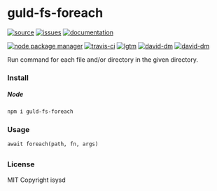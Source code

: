 # guld-fs-foreach

[![source](https://img.shields.io/badge/source-bitbucket-blue.svg)](https://bitbucket.org/guld/tech-js-node_modules-guld-fs-foreach) [![issues](https://img.shields.io/badge/issues-bitbucket-yellow.svg)](https://bitbucket.org/guld/tech-js-node_modules-guld-fs-foreach/issues) [![documentation](https://img.shields.io/badge/docs-guld.tech-green.svg)](https://guld.tech/lib/guld-fs-foreach.html)

[![node package manager](https://img.shields.io/npm/v/guld-fs-foreach.svg)](https://www.npmjs.com/package/guld-fs-foreach) [![travis-ci](https://travis-ci.org/guldcoin/tech-js-node_modules-guld-fs-foreach.svg)](https://travis-ci.org/guldcoin/tech-js-node_modules-guld-fs-foreach?branch=guld) [![lgtm](https://img.shields.io/lgtm/grade/javascript/b/guld/tech-js-node_modules-guld-fs-foreach.svg?logo=lgtm&logoWidth=18)](https://lgtm.com/projects/b/guld/tech-js-node_modules-guld-fs-foreach/context:javascript) [![david-dm](https://david-dm.org/guldcoin/tech-js-node_modules-guld-fs-foreach/status.svg)](https://david-dm.org/guldcoin/tech-js-node_modules-guld-fs-foreach) [![david-dm](https://david-dm.org/guldcoin/tech-js-node_modules-guld-fs-foreach/dev-status.svg)](https://david-dm.org/guldcoin/tech-js-node_modules-guld-fs-foreach?type=dev)

Run command for each file and/or directory in the given directory.

### Install

##### Node

```sh
npm i guld-fs-foreach
```

### Usage

```
await foreach(path, fn, args)
```

##
### License

MIT Copyright isysd

